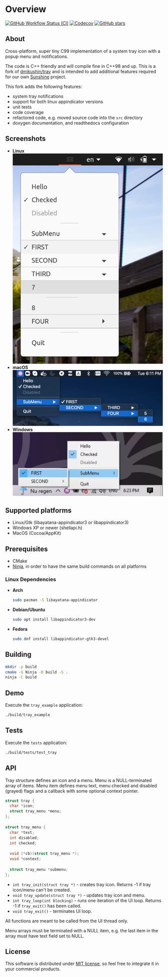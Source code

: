 # Overview

[![GitHub Workflow Status (CI)](https://img.shields.io/github/actions/workflow/status/lizardbyte/tray/ci.yml.svg?branch=master&label=CI%20build&logo=github&style=for-the-badge)](https://github.com/LizardByte/tray/actions/workflows/ci.yml?query=branch%3Amaster)
[![Codecov](https://img.shields.io/codecov/c/gh/LizardByte/tray?token=HSX66JNEOL&style=for-the-badge&logo=codecov&label=codecov)](https://codecov.io/gh/LizardByte/tray)
[![GitHub stars](https://img.shields.io/github/stars/lizardbyte/tray.svg?logo=github&style=for-the-badge)](https://github.com/LizardByte/tray)

## About

Cross-platform, super tiny C99 implementation of a system tray icon with a popup menu and notifications.

The code is C++ friendly and will compile fine in C++98 and up. This is a fork of
[dmikushin/tray](https://github.com/dmikushin/tray) and is intended to add additional features required for our own
[Sunshine](https://github.com/LizardByte/Sunshine) project.

This fork adds the following features:

- system tray notifications
- support for both linux appindicator versions
- unit tests
- code coverage
- refactored code, e.g. moved source code into the `src` directory
- doxygen documentation, and readthedocs configuration

## Screenshots

<div class="tabbed">

- <b class="tab-title">Linux</b>![linux](docs/images/screenshot_linux.png)
- <b class="tab-title">macOS</b>![macOS](docs/images/screenshot_macos.png)
- <b class="tab-title">Windows</b>![windows](docs/images/screenshot_windows.png)

</div>

## Supported platforms

* Linux/Gtk (libayatana-appindicator3 or libappindicator3)
* Windows XP or newer (shellapi.h)
* MacOS (Cocoa/AppKit)

## Prerequisites

* CMake
* [Ninja](https://ninja-build.org/), in order to have the same build commands on all platforms 

### Linux Dependencies

<div class="tabbed">

- <b class="tab-title">Arch</b>
    ```bash
    sudo pacman -S libayatana-appindicator
    ```

- <b class="tab-title">Debian/Ubuntu</b>
    ```bash
    sudo apt install libappindicator3-dev
    ```

- <b class="tab-title">Fedora</b>
    ```bash
    sudo dnf install libappindicator-gtk3-devel
    ```

</div>

## Building

```bash
mkdir -p build
cmake -G Ninja -B build -S .
ninja -C build
```

## Demo

Execute the `tray_example` application:

```bash
./build/tray_example
```

## Tests

Execute the `tests` application:

```bash
./build/tests/test_tray
```

## API

Tray structure defines an icon and a menu.
Menu is a NULL-terminated array of items.
Menu item defines menu text, menu checked and disabled (grayed) flags and a
callback with some optional context pointer.

```c
struct tray {
  char *icon;
  struct tray_menu *menu;
};

struct tray_menu {
  char *text;
  int disabled;
  int checked;

  void (*cb)(struct tray_menu *);
  void *context;

  struct tray_menu *submenu;
};
```

* `int tray_init(struct tray *)` - creates tray icon. Returns -1 if tray icon/menu can't be created.
* `void tray_update(struct tray *)` - updates tray icon and menu.
* `int tray_loop(int blocking)` - runs one iteration of the UI loop. Returns -1 if `tray_exit()` has been called.
* `void tray_exit()` - terminates UI loop.

All functions are meant to be called from the UI thread only.

Menu arrays must be terminated with a NULL item, e.g. the last item in the
array must have text field set to NULL.

## License

This software is distributed under [MIT license](http://www.opensource.org/licenses/mit-license.php),
so feel free to integrate it in your commercial products.
